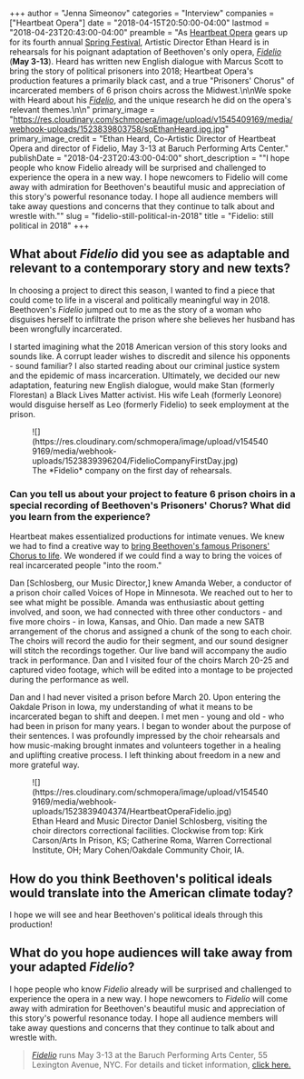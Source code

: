 +++
author = "Jenna Simeonov"
categories = "Interview"
companies = ["Heartbeat Opera"]
date = "2018-04-15T20:50:00-04:00"
lastmod = "2018-04-23T20:43:00-04:00"
preamble = "As [Heartbeat Opera](/scene/companies/heartbeat-opera/) gears up for its fourth annual [Spring Festival](http://www.heartbeatopera.org/spring-festival-2018/), Artistic Director Ethan Heard is in rehearsals for his poignant adaptation of Beethoven's only opera, [*Fidelio*](https://www.heartbeatopera.org/fidelio) (**May 3-13**). Heard has written new English dialogue with Marcus Scott to bring the story of political prisoners into 2018; Heartbeat Opera's production features a primarily black cast, and a true \"Prisoners' Chorus\" of incarcerated members of 6 prison choirs across the Midwest.\n\nWe spoke with Heard about his [*Fidelio*](https://www.heartbeatopera.org/fidelio), and the unique research he did on the opera's relevant themes.\n\n"
primary_image = "https://res.cloudinary.com/schmopera/image/upload/v1545409169/media/webhook-uploads/1523839803758/sqEthanHeard.jpg.jpg"
primary_image_credit = "Ethan Heard, Co-Artistic Director of Heartbeat Opera and director of Fidelio, May 3-13 at Baruch Performing Arts Center."
publishDate = "2018-04-23T20:43:00-04:00"
short_description = "&quot;I hope people who know Fidelio already will be surprised and challenged to experience the opera in a new way. I hope newcomers to Fidelio will come away with admiration for Beethoven&#039;s beautiful music and appreciation of this story&#039;s powerful resonance today. I hope all audience members will take away questions and concerns that they continue to talk about and wrestle with.&quot;"
slug = "fidelio-still-political-in-2018"
title = "Fidelio: still political in 2018"
+++

## What about *Fidelio* did you see as adaptable and relevant to a contemporary story and new texts?

In choosing a project to direct this season, I wanted to find a piece that could come to life in a visceral and politically meaningful way in 2018. Beethoven's *Fidelio* jumped out to me as the story of a woman who disguises herself to infiltrate the prison where she believes her husband has been wrongfully incarcerated. 

I started imagining what the 2018 American version of this story looks and sounds like. A corrupt leader wishes to discredit and silence his opponents - sound familiar? I also started reading about our criminal justice system and the epidemic of mass incarceration. Ultimately, we decided our new adaptation, featuring new English dialogue, would make Stan (formerly Florestan) a Black Lives Matter activist. His wife Leah (formerly Leonore) would disguise herself as Leo (formerly Fidelio) to seek employment at the prison.

<figure data-type="image">
![](https://res.cloudinary.com/schmopera/image/upload/v1545409169/media/webhook-uploads/1523839396204/FidelioCompanyFirstDay.jpg)
<figcaption>The *Fidelio* company on the first day of rehearsals.</figcaption>
</figure>
 
### Can you tell us about your project to feature 6 prison choirs in a special recording of Beethoven's Prisoners' Chorus? What did you learn from the experience?

Heartbeat makes essentialized productions for intimate venues. We knew we had to find a creative way to [bring Beethoven's famous Prisoners' Chorus to life](https://www.press-citizen.com/story/news/education/university-of-iowa/2018/03/21/oakdale-iowa-prison-choir-new-york-opera-heartbeat-opera/445862002/). We wondered if we could find a way to bring the voices of real incarcerated people "into the room." 

Dan [Schlosberg, our Music Director,] knew Amanda Weber, a conductor of a prison choir called Voices of Hope in Minnesota. We reached out to her to see what might be possible. Amanda was enthusiastic about getting involved, and soon, we had connected with three other conductors - and five more choirs - in Iowa, Kansas, and Ohio. Dan made a new SATB arrangement of the chorus and assigned a chunk of the song to each choir. The choirs will record the audio for their segment, and our sound designer will stitch the recordings together. Our live band will accompany the audio track in performance. Dan and I visited four of the choirs March 20-25 and captured video footage, which will be edited into a montage to be projected during the performance as well.

Dan and I had never visited a prison before March 20. Upon entering the Oakdale Prison in Iowa, my understanding of what it means to be incarcerated began to shift and deepen. I met men - young and old - who had been in prison for many years. I began to wonder about the purpose of their sentences. I was profoundly impressed by the choir rehearsals and how music-making brought inmates and volunteers together in a healing and uplifting creative process. I left thinking about freedom in a new and more grateful way.

<figure data-type="image">
![](https://res.cloudinary.com/schmopera/image/upload/v1545409169/media/webhook-uploads/1523839404374/HeartbeatOperaFidelio.jpg)
<figcaption>Ethan Heard and Music Director Daniel Schlosberg, visiting the choir directors correctional facilities. Clockwise from top: Kirk Carson/Arts In Prison, KS; Catherine Roma, Warren Correctional Institute, OH; Mary Cohen/Oakdale Community Choir, IA.</figcaption>
</figure>

## How do you think Beethoven's political ideals would translate into the American climate today?

I hope we will see and hear Beethoven's political ideals through this production! 

## What do you hope audiences will take away from your adapted *Fidelio*?

I hope people who know *Fidelio* already will be surprised and challenged to experience the opera in a new way. I hope newcomers to *Fidelio* will come away with admiration for Beethoven's beautiful music and appreciation of this story's powerful resonance today. I hope all audience members will take away questions and concerns that they continue to talk about and wrestle with.

>[*Fidelio*](https://www.heartbeatopera.org/fidelio) runs May 3-13 at the Baruch Performing Arts Center, 55 Lexington Avenue, NYC. For details and ticket information, [click here.](https://www.heartbeatopera.org/fidelio)

